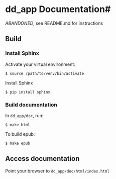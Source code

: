# dd_app Documentation#

*ABANDONED*, see README.md for instructions

## Build ##

### Install Sphinx ###

Activate your virtual environment:

    $ source /path/to/venv/bin/activate

Install Sphinx

    $ pip install sphinx

### Build documentation ###

In `dd_app/doc`, run:

    $ make html

To build epub:

    $ make epub

## Access documentation ##

Point your browser to `dd_app/doc/html/index.html`
